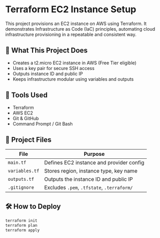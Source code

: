 # Terraform EC2 Instance Setup

This project provisions an EC2 instance on AWS using Terraform. It demonstrates Infrastructure as Code (IaC) principles, automating cloud infrastructure provisioning in a repeatable and consistent way.

## 🚀 What This Project Does

- Creates a t2.micro EC2 instance in AWS (Free Tier eligible)
- Uses a key pair for secure SSH access
- Outputs instance ID and public IP
- Keeps infrastructure modular using variables and outputs

## 🧰 Tools Used

- Terraform
- AWS EC2
- Git & GitHub
- Command Prompt / Git Bash

## 📁 Project Files

| File         | Purpose                                 |
|--------------|------------------------------------------|
| `main.tf`    | Defines EC2 instance and provider config |
| `variables.tf` | Stores region, instance type, key name  |
| `outputs.tf` | Outputs the instance ID and public IP    |
| `.gitignore` | Excludes `.pem`, `.tfstate`, `.terraform/` |

## 🛠️ How to Deploy

```bash
terraform init
terraform plan
terraform apply

